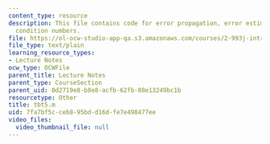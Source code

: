 ```yaml
---
content_type: resource
description: This file contains code for error propagation, error estimation, and
  condition numbers.
file: https://ol-ocw-studio-app-qa.s3.amazonaws.com/courses/2-993j-introduction-to-numerical-analysis-for-engineering-13-002j-spring-2005/7fa7bf5cceb895bdd16dfe7e498477ee_tbt5.m
file_type: text/plain
learning_resource_types:
- Lecture Notes
ocw_type: OCWFile
parent_title: Lecture Notes
parent_type: CourseSection
parent_uid: 0d2719e8-b8e8-acfb-62fb-88e13249bc1b
resourcetype: Other
title: tbt5.m
uid: 7fa7bf5c-ceb8-95bd-d16d-fe7e498477ee
video_files:
  video_thumbnail_file: null
---
```

